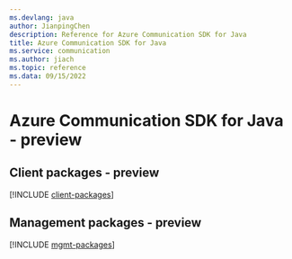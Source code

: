 ```yaml
---
ms.devlang: java
author: JianpingChen
description: Reference for Azure Communication SDK for Java
title: Azure Communication SDK for Java
ms.service: communication
ms.author: jiach
ms.topic: reference
ms.data: 09/15/2022
---
```

# Azure Communication SDK for Java - preview

## Client packages - preview
[!INCLUDE [client-packages](communication-client-index.md)]
## Management packages - preview
[!INCLUDE [mgmt-packages](communication-mgmt-index.md)]